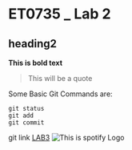 # ET0735 _ Lab 2
## heading2

**This is bold text**
> This will be a quote

Some Basic Git Commands are: 
```
git status
git add
git commit
```

git link [LAB3](https://github.com/wYbo2/Lab3)
![This is spotify Logo](https://encrypted-tbn0.gstatic.com/images?q=tbn:ANd9GcS3WQ9jQpwGf1793o05vYr7zKAl2WHYgqc23A&s)